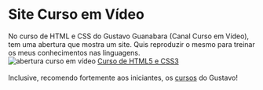# Site Curso em Vídeo

No curso de HTML e CSS do Gustavo Guanabara (Canal Curso em Vídeo), tem uma abertura que mostra um site. Quis reproduzir o mesmo para treinar os meus conhecimentos nas linguagens. <br>
![abertura curso em vídeo](https://github.com/sammaravalente/siteCev/assets/108094002/95e92768-41b0-4622-b869-6e3d1ecbb497) 
[Curso de HTML5 e CSS3](https://www.youtube.com/playlist?list=PLHz_AreHm4dkZ9-atkcmcBaMZdmLHft8n) <br> <br>
Inclusive, recomendo fortemente aos iniciantes, os [cursos](https://www.youtube.com/@CursoemVideo/videos) do Gustavo!

